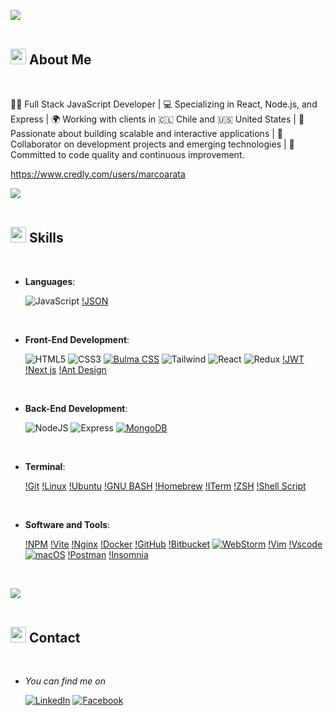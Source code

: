 <!--
**marcoarata/marcoarata** is a ✨ _special_ ✨ repository because its `README.md` (this file) appears on your GitHub profile.

Here are some ideas to get you started:

- 🔭 I’m currently working on ...
- 🌱 I’m currently learning ...
- 👯 I’m looking to collaborate on ...
- 🤔 I’m looking for help with ...
- 💬 Ask me about ...
- 📫 How to reach me: ...
- 😄 Pronouns: ...
- ⚡ Fun fact: ...
-->

<img src="https://user-images.githubusercontent.com/73097560/115834477-dbab4500-a447-11eb-908a-139a6edaec5c.gif"><br><br>

## <img src="https://media2.giphy.com/media/QssGEmpkyEOhBCb7e1/giphy.gif?cid=ecf05e47a0n3gi1bfqntqmob8g9aid1oyj2wr3ds3mg700bl&rid=giphy.gif" width ="25"><b> About Me</b>
<br>

👨‍💻 Full Stack JavaScript Developer | 💻 Specializing in React, Node.js, and Express | 🌍 Working with clients in 🇨🇱 Chile and 🇺🇸 United States | 🚀 Passionate about building scalable and interactive applications | 🤝 Collaborator on development projects and emerging technologies | 🎯 Committed to code quality and continuous improvement.

https://www.credly.com/users/marcoarata

<img src="https://user-images.githubusercontent.com/73097560/115834477-dbab4500-a447-11eb-908a-139a6edaec5c.gif"><br><br>

## <img src="https://media2.giphy.com/media/QssGEmpkyEOhBCb7e1/giphy.gif?cid=ecf05e47a0n3gi1bfqntqmob8g9aid1oyj2wr3ds3mg700bl&rid=giphy.gif" width ="25"><b> Skills</b>
<br>

<p align="center">

- **Languages**:
    
  ![JavaScript](https://img.shields.io/badge/JavaScript%20-%23F7DF1E.svg?style=for-the-badge&logo=javascript&logoColor=black)
  [!JSON](https://img.shields.io/badge/json-5E5C5C?style=for-the-badge&logo=json&logoColor=white)

<br>   
    
- **Front-End Development**:

   ![HTML5](https://img.shields.io/badge/HTML5%20-%23E34F26.svg?style=for-the-badge&logo=html5&logoColor=white)
   ![CSS3](https://img.shields.io/badge/CSS3-1572B6?style=for-the-badge&logo=css3&logoColor=white)
   [![Bulma CSS](https://img.shields.io/badge/Bulma_CSS-00D1B2?style=for-the-badge&logo=bulma&logoColor=white)](https://bulma.io/)
   ![Tailwind](https://img.shields.io/badge/tailwindcss-%2338B2AC.svg?style=for-the-badge&logo=tailwind-css&logoColor=white)
   ![React](https://img.shields.io/badge/React-20232A?style=for-the-badge&logo=react&logoColor=61DAFB)
   ![Redux](https://img.shields.io/badge/redux-%23593d88.svg?style=for-the-badge&logo=redux&logoColor=white)
   [!JWT](https://img.shields.io/badge/JWT-000000?style=for-the-badge&logo=JSON%20web%20tokens&logoColor=white)
   [!Next js](https://img.shields.io/badge/next%20js-000000?style=for-the-badge&logo=nextdotjs&logoColor=white)
   [!Ant Design](https://img.shields.io/badge/Ant%20Design-1890FF?style=for-the-badge&logo=antdesign&logoColor=white)

<br>

- **Back-End Development**:
  
   ![NodeJS](https://img.shields.io/badge/node.js-6DA55F?style=for-the-badge&logo=node.js&logoColor=white)
   ![Express](https://img.shields.io/badge/express.js-%23404d59.svg?style=for-the-badge&logo=express&logoColor=%2361DAFB)
   [![MongoDB](https://img.shields.io/badge/MongoDB-%234ea94b.svg?style=for-the-badge&logo=mongodb&logoColor=white)](https://www.mongodb.com/)

<br>


- **Terminal**:
  
   [!Git](https://img.shields.io/badge/GIT-E44C30?style=for-the-badge&logo=git&logoColor=white)
   [!Linux](https://img.shields.io/badge/Linux-FCC624?style=for-the-badge&logo=linux&logoColor=black)
   [!Ubuntu](https://img.shields.io/badge/Ubuntu-35495E?style=for-the-badge&logo=ubuntu&logoColor=2CA5E0)
   [!GNU BASH](https://img.shields.io/badge/GNU%20Bash-4EAA25?style=for-the-badge&logo=GNU%20Bash&logoColor=white)
   [!Homebrew](https://img.shields.io/badge/homebrew-FBB040?style=for-the-badge&logo=homebrew&logoColor=white)
   [!ITerm](https://img.shields.io/badge/iTerm2-000000?style=for-the-badge&logo=iterm2&logoColor=white)
   [!ZSH](https://img.shields.io/badge/Zsh-F15A24?style=for-the-badge&logo=Zsh&logoColor=white)
   [!Shell Script](https://img.shields.io/badge/Shell_Script-121011?style=for-the-badge&logo=gnu-bash&logoColor=white)

    
<br>

- **Software and Tools**:

   [!NPM](https://img.shields.io/badge/npm-CB3837?style=for-the-badge&logo=npm&logoColor=white)
   [!Vite](https://img.shields.io/badge/Vite-B73BFE?style=for-the-badge&logo=vite&logoColor=FFD62E)
   [!Nginx](https://img.shields.io/badge/Nginx-009639?style=for-the-badge&logo=nginx&logoColor=white)
   [!Docker](https://img.shields.io/badge/Docker-2CA5E0?style=for-the-badge&logo=docker&logoColor=white)
   [!GitHub](https://img.shields.io/badge/github-%23121011.svg?style=for-the-badge&logo=github&logoColor=white)
   [!Bitbucket](https://img.shields.io/badge/Bitbucket-0747a6?style=for-the-badge&logo=bitbucket&logoColor=white)
   [![WebStorm](https://img.shields.io/badge/WebStorm-000000?style=for-the-badge&logo=webstorm&logoColor=white)](https://www.jetbrains.com/webstorm/)
   [!Vim](https://img.shields.io/badge/VIM-%2311AB00.svg?&style=for-the-badge&logo=vim&logoColor=white)
   [!Vscode](https://img.shields.io/badge/Vscode-007ACC?style=for-the-badge&logo=visual-studio-code&logoColor=white)
   [![macOS](https://img.shields.io/badge/macOS-000000?style=for-the-badge&logo=apple&logoColor=white)](https://www.apple.com/macos/)
   [!Postman](https://img.shields.io/badge/Postman-FF6C37.svg?style=for-the-badge&logo=Postman&logoColor=white)
   [!Insomnia](https://img.shields.io/badge/Insomnia-5849be?style=for-the-badge&logo=Insomnia&logoColor=white)

<br>

<img src="https://user-images.githubusercontent.com/73097560/115834477-dbab4500-a447-11eb-908a-139a6edaec5c.gif"><br><br>

## <img src="https://media2.giphy.com/media/QssGEmpkyEOhBCb7e1/giphy.gif?cid=ecf05e47a0n3gi1bfqntqmob8g9aid1oyj2wr3ds3mg700bl&rid=giphy.gif" width ="25"><b> Contact</b>
<br>

<p align="center">

- *You can find me on*
  
    [![LinkedIn](https://img.shields.io/badge/LinkedIn-0077B5?style=for-the-badge&logo=linkedin&logoColor=white)](https://www.linkedin.com/in/marco-arata-de-nordenflycht/)
    [![Facebook](https://img.shields.io/badge/Facebook-1877F2?style=for-the-badge&logo=facebook&logoColor=white)](https://www.facebook.com/marco.arata.d/)
